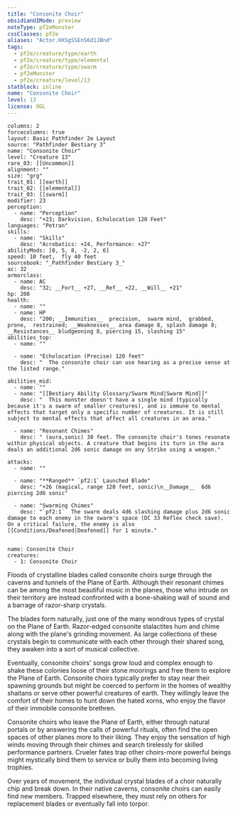 ```yaml
---
title: "Consonite Choir"
obsidianUIMode: preview
noteType: pf2eMonster
cssClasses: pf2e
aliases: "Actor.HXSgSSEnS6d1JBnd" 
tags:
  - pf2e/creature/type/earth
  - pf2e/creature/type/elemental
  - pf2e/creature/type/swarm
  - pf2eMonster
  - pf2e/creature/level/13
statblock: inline
name: "Consonite Choir"
level: 13
license: OGL
---
```


```statblock
columns: 2
forcecolumns: true
layout: Basic Pathfinder 2e Layout
source: "Pathfinder Bestiary 3"
name: "Consonite Choir"
level: "Creature 13"
rare_03: [[Uncommon]]
alignment: ""
size: "grg"
trait_01: [[earth]]
trait_02: [[elemental]]
trait_03: [[swarm]]
modifier: 23
perception:
  - name: "Perception"
    desc: "+23; Darkvision, Echolocation 120 Feet"
languages: "Petran"
skills:
  - name: "Skills"
    desc: "Acrobatics: +24, Performance: +27"
abilityMods: [0, 5, 8, -2, 2, 6]
speed: 10 feet,  fly 40 feet
sourcebook: "_Pathfinder Bestiary 3_"
ac: 32
armorclass:
  - name: AC
    desc: "32; __Fort__ +27, __Ref__ +22, __Will__ +21"
hp: 200
health:
  - name: ""
  - name: HP
    desc: "200; __Immunities__  precision,  swarm mind,  grabbed,  prone,  restrained; __Weaknesses__ area damage 8, splash damage 8; __Resistances__ bludgeoning 8, piercing 15, slashing 15"
abilities_top:
  - name: ""

  - name: "Echolocation (Precise) 120 feet"
    desc: "  The consonite choir can use hearing as a precise sense at the listed range."

abilities_mid:
  - name: ""
  - name: "[[Bestiary Ability Glossary/Swarm Mind|Swarm Mind]]"
    desc: "  This monster doesn't have a single mind (typically because it's a swarm of smaller creatures), and is immune to mental effects that target only a specific number of creatures. It is still subject to mental effects that affect all creatures in an area."

  - name: "Resonant Chimes"
    desc: " (aura,sonic) 30 feet. The consonite choir's tones resonate within physical objects. A creature that begins its turn in the aura deals an additional 2d6 sonic damage on any Strike using a weapon."

attacks:
  - name: ""

  - name: "**Ranged** `pf2:1` Launched Blade"
    desc: "+26 (magical, range 120 feet, sonic)\n__Damage__  6d6 piercing 2d6 sonic"

  - name: "Swarming Chimes"
    desc: "`pf2:1`  The swarm deals 4d6 slashing damage plus 2d6 sonic damage to each enemy in the swarm's space (DC 33 Reflex check save). On a critical failure, the enemy is also [[Conditions/Deafened|Deafened]] for 1 minute."
 
```

```encounter-table
name: Consonite Choir
creatures:
  - 1: Consonite Choir
```



Floods of crystalline blades called consonite choirs surge through the caverns and tunnels of the Plane of Earth. Although their resonant chimes can be among the most beautiful music in the planes, those who intrude on their territory are instead confronted with a bone-shaking wall of sound and a barrage of razor-sharp crystals.

The blades form naturally, just one of the many wondrous types of crystal on the Plane of Earth. Razor-edged consonite stalactites hum and chime along with the plane's grinding movement. As large collections of these crystals begin to communicate with each other through their shared song, they awaken into a sort of musical collective.

Eventually, consonite choirs' songs grow loud and complex enough to shake these colonies loose of their stone moorings and free them to explore the Plane of Earth. Consonite choirs typically prefer to stay near their spawning grounds but might be coerced to perform in the homes of wealthy shaitans or serve other powerful creatures of earth. They willingly leave the comfort of their homes to hunt down the hated xorns, who enjoy the flavor of their immobile consonite brethren.

Consonite choirs who leave the Plane of Earth, either through natural portals or by answering the calls of powerful rituals, often find the open spaces of other planes more to their liking. They enjoy the sensation of high winds moving through their chimes and search tirelessly for skilled performance partners. Crueler fates trap other choirs-more powerful beings might mystically bind them to service or bully them into becoming living trophies.

Over years of movement, the individual crystal blades of a choir naturally chip and break down. In their native caverns, consonite choirs can easily find new members. Trapped elsewhere, they must rely on others for replacement blades or eventually fall into torpor.
